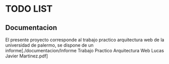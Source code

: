 # TODO LIST
## Documentacion
El presente proyecto corresponde al trabajo practico arquitectura web de la universidad de palermo, se dispone de un informe[./documentacion/Informe Trabajo Practico Arquitectura Web Lucas Javier Martinez.pdf]